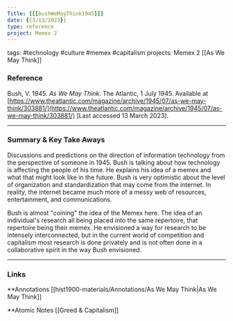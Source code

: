 ```yaml
---
Title: [[[bushWeMayThink1945]]]
date: {{3/13/2023}}
type: reference
project: Memex 2
---
```


tags: #technology #culture #memex #capitalism 
projects: Memex 2
[[As We May Think]]

### Reference 

Bush, V. 1945. _As We May Think_. The Atlantic, 1 July 1945. Available at [https://www.theatlantic.com/magazine/archive/1945/07/as-we-may-think/303881/](https://www.theatlantic.com/magazine/archive/1945/07/as-we-may-think/303881/) [Last accessed 13 March 2023].


---

### Summary & Key Take Aways

Discussions and predictions on the direction of information technology from the perspective of someone in 1945. Bush is talking about how technology is affecting the people of his time. He explains his idea of a memex and what that might look like in the future. Bush is very optimistic about the level of organization and standardization that may come from the internet. In reality, the internet became much more of a messy web of resources, entertainment, and communications. 

Bush is almost "coining" the idea of the Memex here. The idea of an individual's research all being placed into the same repertoire, that repertoire being their memex. He envisioned a way for research to be intensely interconnected, but in the current world of competition and capitalism most research is done privately and is not often done in a collaborative spirit in the way Bush envisioned.

--- 

### Links
**Annotations
[[hist1900-materials/Annotations/As We May Think|As We May Think]]

**Atomic Notes
[[Greed & Capitalism]]
